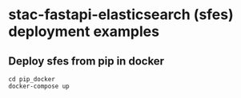 # stac-fastapi-elasticsearch (sfes) deployment examples

## Deploy sfes from pip in docker

```shell
cd pip_docker
docker-compose up
```
